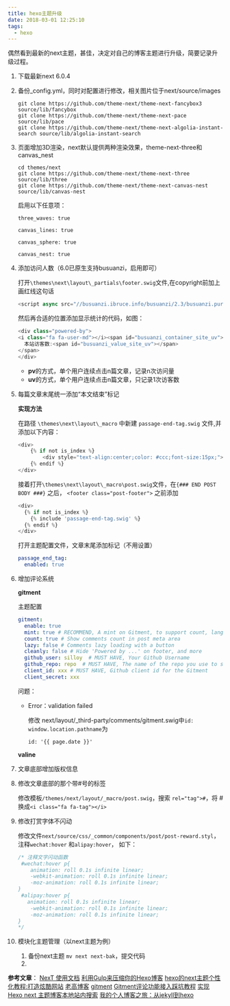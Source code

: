 ```yaml
---
title: hexo主题升级
date: 2018-03-01 12:25:10
tags: 
  - hexo
---
```




偶然看到最新的next主题，甚佳，决定对自己的博客主题进行升级，简要记录升级过程。

<!--more-->

1. 下载最新next 6.0.4

2. 备份_config.yml，同时对配置进行修改，相关图片位于next/source/images

   ```
   git clone https://github.com/theme-next/theme-next-fancybox3 source/lib/fancybox
   git clone https://github.com/theme-next/theme-next-pace source/lib/pace
   git clone https://github.com/theme-next/theme-next-algolia-instant-search source/lib/algolia-instant-search
   ```

3. 页面增加3D渲染，next默认提供两种渲染效果，theme-next-three和canvas_nest

   ```shell
   cd themes/next
   git clone https://github.com/theme-next/theme-next-three source/lib/three
   git clone https://github.com/theme-next/theme-next-canvas-nest source/lib/canvas-nest
   ```

   启用以下任意项：

   ```
   three_waves: true
   ```

   ```
   canvas_lines: true
   ```

   ```
   canvas_sphere: true
   ```

   ```
   canvas_nest: true
   ```

4. 添加访问人数（6.0已原生支持busuanzi，启用即可）

   打开`\themes\next\layout\_partials\footer.swig`文件,在copyright前加上画红线这句话

   ```js
   <script async src="//busuanzi.ibruce.info/busuanzi/2.3/busuanzi.pure.mini.js"></script>
   ```

   然后再合适的位置添加显示统计的代码，如图：

   ```javascript
   <div class="powered-by">
   <i class="fa fa-user-md"></i><span id="busuanzi_container_site_uv">
     本站访客数:<span id="busuanzi_value_site_uv"></span>
   </span>
   </div>
   ```

   - **pv**的方式，单个用户连续点击n篇文章，记录n次访问量
   - **uv**的方式，单个用户连续点击n篇文章，只记录1次访客数

5. 每篇文章末尾统一添加“本文结束”标记

   **实现方法**

   在路径 `\themes\next\layout\_macro` 中新建 `passage-end-tag.swig` 文件,并添加以下内容：

   ```javascript
   <div>
       {% if not is_index %}
           <div style="text-align:center;color: #ccc;font-size:15px;">--------------都看到这了，请我喝杯咖啡吧！<i class="fa fa-coffee"></i>--------------</div>
       {% endif %}
   </div>
   ```

   接着打开`\themes\next\layout\_macro\post.swig`文件，在`{### END POST BODY ###}` 之后， `<footer class="post-footer">` 之前添加

   ```javascript
   <div>
     {% if not is_index %}
       {% include 'passage-end-tag.swig' %}
     {% endif %}
   </div>
   ```

   打开主题配置文件，文章末尾添加标记（不用设置）

   ```yaml
   passage_end_tag:
     enabled: true
   ```

6. 增加评论系统

   **gitment**

   主题配置

   ```yaml
   gitment:
     enable: true
     mint: true # RECOMMEND, A mint on Gitment, to support count, language and proxy_gateway
     count: true # Show comments count in post meta area
     lazy: false # Comments lazy loading with a button
     cleanly: false # Hide 'Powered by ...' on footer, and more
     github_user: silloy  # MUST HAVE, Your Github Username
     github_repo: repo  # MUST HAVE, The name of the repo you use to store Gitment comments
     client_id: xxx # MUST HAVE, Github client id for the Gitment
     client_secret: xxx 
   ```

   问题：

   - Error：validation failed

     修改 next/layout/_third-party/comments/gitment.swig中`id: window.location.pathname`为

     ```
     id: '{{ page.date }}'
     ```

   **valine**

7. 文章底部增加版权信息

8. 修改文章底部的那个带#号的标签

   修改模板`/themes/next/layout/_macro/post.swig`，搜索 `rel="tag">#`，将 # 换成`<i class="fa fa-tag"></i>` 

9. 修改打赏字体不闪动

   修改文件`next/source/css/_common/components/post/post-reward.styl`， 注释`wechat:hover` 和`alipay:hover`， 如下：

   ```css
   /* 注释文字闪动函数
    #wechat:hover p{
       animation: roll 0.1s infinite linear;
       -webkit-animation: roll 0.1s infinite linear;
       -moz-animation: roll 0.1s infinite linear;
   }
    #alipay:hover p{
      animation: roll 0.1s infinite linear;
       -webkit-animation: roll 0.1s infinite linear;
       -moz-animation: roll 0.1s infinite linear;
   }
   */
   ```

10. 模块化主题管理（以next主题为例）
    1. 备份next主题 `mv next next-bak`，提交代码
    2. 

**参考文章**：
[NexT 使用文档](http://theme-next.iissnan.com/)
[利用Gulp来压缩你的Hexo博客](https://leaferx.online/2017/06/16/use-gulp-to-minimize/)
[hexo的next主题个性化教程:打造炫酷网站](http://shenzekun.cn/hexo%E7%9A%84next%E4%B8%BB%E9%A2%98%E4%B8%AA%E6%80%A7%E5%8C%96%E9%85%8D%E7%BD%AE%E6%95%99%E7%A8%8B.html)
[老高博客](https://gaoyuhao.ga)
[gitment](https://github.com/imsun/gitment#methods)
[Gitment评论功能接入踩坑教程](http://ihtc.cc/2018/02/25/2018-02-25%20_Gitment%E8%AF%84%E8%AE%BA%E5%8A%9F%E8%83%BD%E6%8E%A5%E5%85%A5%E8%B8%A9%E5%9D%91%E6%95%99%E7%A8%8B/)
[实现 Hexo next 主题博客本地站内搜索](https://zetaoyang.github.io/post/2016/07/08/hexo-localsearch.html)
[我的个人博客之旅：从jekyll到hexo](http://blog.csdn.net/u011475210/article/details/79023429)